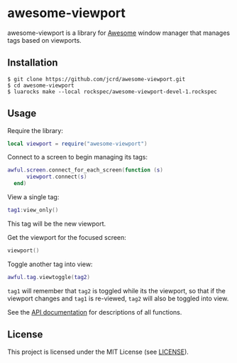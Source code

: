 # awesome-viewport

awesome-viewport is a library for [Awesome](https://github.com/awesomeWM/awesome)
window manager that manages tags based on viewports.

## Installation

```
$ git clone https://github.com/jcrd/awesome-viewport.git
$ cd awesome-viewport
$ luarocks make --local rockspec/awesome-viewport-devel-1.rockspec
```

## Usage

Require the library:
```lua
local viewport = require("awesome-viewport")
```

Connect to a screen to begin managing its tags:
```lua
awful.screen.connect_for_each_screen(function (s)
      viewport.connect(s)
  end)
```

View a single tag:
```lua
tag1:view_only()
```

This tag will be the new viewport.

Get the viewport for the focused screen:

```lua
viewport()
```

Toggle another tag into view:
```lua
awful.tag.viewtoggle(tag2)
```

`tag1` will remember that `tag2` is toggled while its the viewport, so that if
the viewport changes and `tag1` is re-viewed, `tag2` will also be toggled into
view.

See the [API documentation](https://jcrd.github.io/awesome-viewport/) for
descriptions of all functions.

## License

This project is licensed under the MIT License (see [LICENSE](LICENSE)).
